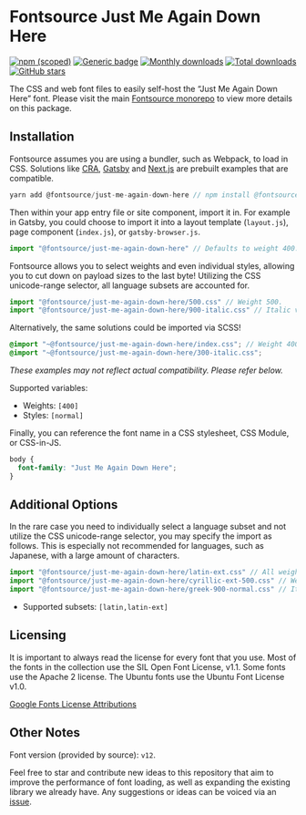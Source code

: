 # Fontsource Just Me Again Down Here

[![npm (scoped)](https://img.shields.io/npm/v/@fontsource/just-me-again-down-here?color=brightgreen)](https://www.npmjs.com/package/@fontsource/just-me-again-down-here) [![Generic badge](https://img.shields.io/badge/fontsource-passing-brightgreen)](https://github.com/fontsource/fontsource) [![Monthly downloads](https://badgen.net/npm/dm/@fontsource/just-me-again-down-here)](https://github.com/fontsource/fontsource) [![Total downloads](https://badgen.net/npm/dt/@fontsource/just-me-again-down-here)](https://github.com/fontsource/fontsource) [![GitHub stars](https://img.shields.io/github/stars/fontsource/fontsource.svg?style=social&label=Star)](https://github.com/fontsource/fontsource/stargazers)

The CSS and web font files to easily self-host the “Just Me Again Down Here” font. Please visit the main [Fontsource monorepo](https://github.com/fontsource/fontsource) to view more details on this package.

## Installation

Fontsource assumes you are using a bundler, such as Webpack, to load in CSS. Solutions like [CRA](https://create-react-app.dev/), [Gatsby](https://www.gatsbyjs.org/) and [Next.js](https://nextjs.org/) are prebuilt examples that are compatible.

```javascript
yarn add @fontsource/just-me-again-down-here // npm install @fontsource/just-me-again-down-here
```

Then within your app entry file or site component, import it in. For example in Gatsby, you could choose to import it into a layout template (`layout.js`), page component (`index.js`), or `gatsby-browser.js`.

```javascript
import "@fontsource/just-me-again-down-here" // Defaults to weight 400.
```

Fontsource allows you to select weights and even individual styles, allowing you to cut down on payload sizes to the last byte! Utilizing the CSS unicode-range selector, all language subsets are accounted for.

```javascript
import "@fontsource/just-me-again-down-here/500.css" // Weight 500.
import "@fontsource/just-me-again-down-here/900-italic.css" // Italic variant.
```

Alternatively, the same solutions could be imported via SCSS!

```scss
@import "~@fontsource/just-me-again-down-here/index.css"; // Weight 400.
@import "~@fontsource/just-me-again-down-here/300-italic.css";
```

_These examples may not reflect actual compatibility. Please refer below._

Supported variables:

- Weights: `[400]`
- Styles: `[normal]`

Finally, you can reference the font name in a CSS stylesheet, CSS Module, or CSS-in-JS.

```css
body {
  font-family: "Just Me Again Down Here";
}
```

## Additional Options

In the rare case you need to individually select a language subset and not utilize the CSS unicode-range selector, you may specify the import as follows. This is especially not recommended for languages, such as Japanese, with a large amount of characters.

```javascript
import "@fontsource/just-me-again-down-here/latin-ext.css" // All weights with normal style included.
import "@fontsource/just-me-again-down-here/cyrillic-ext-500.css" // Weight 500 with normal style.
import "@fontsource/just-me-again-down-here/greek-900-normal.css" // Italic variant.
```

- Supported subsets: `[latin,latin-ext]`

## Licensing

It is important to always read the license for every font that you use.
Most of the fonts in the collection use the SIL Open Font License, v1.1. Some fonts use the Apache 2 license. The Ubuntu fonts use the Ubuntu Font License v1.0.

[Google Fonts License Attributions](https://fonts.google.com/attribution)

## Other Notes

Font version (provided by source): `v12`.

Feel free to star and contribute new ideas to this repository that aim to improve the performance of font loading, as well as expanding the existing library we already have. Any suggestions or ideas can be voiced via an [issue](https://github.com/fontsource/fontsource/issues).
